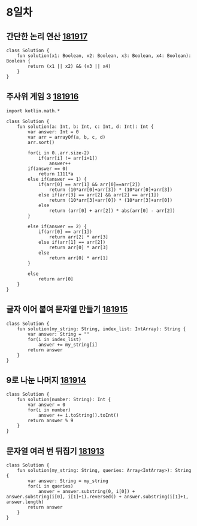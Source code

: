 # 8일차
## 간단한 논리 연산 [181917](https://school.programmers.co.kr/learn/courses/30/lessons/181917)
```
class Solution {
    fun solution(x1: Boolean, x2: Boolean, x3: Boolean, x4: Boolean): Boolean {
        return (x1 || x2) && (x3 || x4)
    }
}
```

## 주사위 게임 3 [181916](https://school.programmers.co.kr/learn/courses/30/lessons/181916)
```
import kotlin.math.*

class Solution {
    fun solution(a: Int, b: Int, c: Int, d: Int): Int {
        var answer: Int = 0
        var arr = arrayOf(a, b, c, d)
        arr.sort()
        
        for(i in 0..arr.size-2)
            if(arr[i] != arr[i+1])
                answer++
        if(answer == 0)
            return 1111*a
        else if(answer == 1) {
            if(arr[0] == arr[1] && arr[0]==arr[2])
                return (10*arr[0]+arr[3]) * (10*arr[0]+arr[3])
            else if(arr[3] == arr[2] && arr[2] == arr[1])
                return (10*arr[3]+arr[0]) * (10*arr[3]+arr[0])
            else
                return (arr[0] + arr[2]) * abs(arr[0] - arr[2])
        }
            
        else if(answer == 2) {
            if(arr[0] == arr[1])
                return arr[2] * arr[3]
            else if(arr[1] == arr[2])
                return arr[0] * arr[3]
            else
                return arr[0] * arr[1]
        }
        
        else
            return arr[0]
    }
}
```

## 글자 이어 붙여 문자열 만들기 [181915](https://school.programmers.co.kr/learn/courses/30/lessons/181915)
```
class Solution {
    fun solution(my_string: String, index_list: IntArray): String {
        var answer: String = ""
        for(i in index_list)
            answer += my_string[i]
        return answer
    }
}
```

## 9로 나눈 나머지 [181914](https://school.programmers.co.kr/learn/courses/30/lessons/181914)
```
class Solution {
    fun solution(number: String): Int {
        var answer = 0
        for(i in number)
            answer += i.toString().toInt()
        return answer % 9
    }
}
```

## 문자열 여러 번 뒤집기 [181913](https://school.programmers.co.kr/learn/courses/30/lessons/181913)
```
class Solution {
    fun solution(my_string: String, queries: Array<IntArray>): String {
        var answer: String = my_string
        for(i in queries)
            answer = answer.substring(0, i[0]) + answer.substring(i[0], i[1]+1).reversed() + answer.substring(i[1]+1, answer.length)
        return answer
    }
}
```